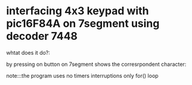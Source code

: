 # interfacing 4x3 keypad with pic16F84A on 7segment using decoder 7448

whtat does it do?:

by pressing on button on 7segment shows the corresrpondent character:

note:::the program uses no timers interruptions only for() loop

